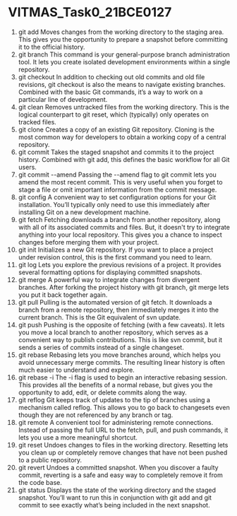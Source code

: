 # VITMAS_Task0_21BCE0127
1.	git add
Moves changes from the working directory to the staging area. This gives you the opportunity to prepare a snapshot before committing it to the official history.
2.	git branch
This command is your general-purpose branch administration tool. It lets you create isolated development environments within a single repository.
3.	git checkout
In addition to checking out old commits and old file revisions, git checkout is also the means to navigate existing branches. Combined with the basic Git commands, it’s a way to work on a particular line of development.
4.	git clean
Removes untracked files from the working directory. This is the logical counterpart to git reset, which (typically) only operates on tracked files.
5.	git clone
Creates a copy of an existing Git repository. Cloning is the most common way for developers to obtain a working copy of a central repository.
6.	git commit
Takes the staged snapshot and commits it to the project history. Combined with git add, this defines the basic workflow for all Git users.
7.	git commit --amend
Passing the --amend flag to git commit lets you amend the most recent commit. This is very useful when you forget to stage a file or omit important information from the commit message.
8.	git config
A convenient way to set configuration options for your Git installation. You’ll typically only need to use this immediately after installing Git on a new development machine.
9.	git fetch
Fetching downloads a branch from another repository, along with all of its associated commits and files. But, it doesn't try to integrate anything into your local repository. This gives you a chance to inspect changes before merging them with your project.
10.	git init
Initializes a new Git repository. If you want to place a project under revision control, this is the first command you need to learn.
11.	git log
Lets you explore the previous revisions of a project. It provides several formatting options for displaying committed snapshots.
12.	git merge
A powerful way to integrate changes from divergent branches. After forking the project history with git branch, git merge lets you put it back together again.
13.	git pull
Pulling is the automated version of git fetch. It downloads a branch from a remote repository, then immediately merges it into the current branch. This is the Git equivalent of svn update.
14.	git push
Pushing is the opposite of fetching (with a few caveats). It lets you move a local branch to another repository, which serves as a convenient way to publish contributions. This is like svn commit, but it sends a series of commits instead of a single changeset.
15.	git rebase
Rebasing lets you move branches around, which helps you avoid unnecessary merge commits. The resulting linear history is often much easier to understand and explore.
16.	git rebase -i
The -i flag is used to begin an interactive rebasing session. This provides all the benefits of a normal rebase, but gives you the opportunity to add, edit, or delete commits along the way.
17.	git reflog
Git keeps track of updates to the tip of branches using a mechanism called reflog. This allows you to go back to changesets even though they are not referenced by any branch or tag.
18.	git remote
A convenient tool for administering remote connections. Instead of passing the full URL to the fetch, pull, and push commands, it lets you use a more meaningful shortcut.
19.	git reset
Undoes changes to files in the working directory. Resetting lets you clean up or completely remove changes that have not been pushed to a public repository.
20.	git revert
Undoes a committed snapshot. When you discover a faulty commit, reverting is a safe and easy way to completely remove it from the code base.
21.	git status
Displays the state of the working directory and the staged snapshot. You’ll want to run this in conjunction with git add and git commit to see exactly what’s being included in the next snapshot.
